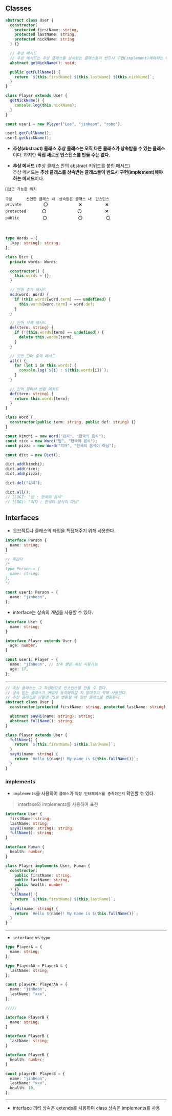 ## Classes

```ts
abstract class User {
  constructor(
    protected firstName: string,
    protected lastName: string,
    protected nickName: string
  ) {}

  // 추상 메서드
  // 추상 메서드는 추상 클래스를 상속받는 클래스들이 반드시 구현(implement)해야하는 메서드이다.
  abstract getNickName(): void;

  public getFullName() {
    return `${this.firstName} ${this.lastName} ${this.nickName}`;
  }
}

class Player extends User {
  getNickName() {
    console.log(this.nickName);
  }
}

const user1 = new Player("Lee", "jinheon", "robo");

user1.getFullName();
user1.getNickName();
```

- **추상(abstract) 클래스**
  **추상 클래스는 오직 다른 클래스가 상속받을 수 있는 클래스**이다.
  하지만 **직접 새로운 인스턴스를 만들 수는 없다.**

- **추상 메서드** (추상 클래스 안의 abstract 키워드를 붙힌 메서드)  
  추상 메서드는 **추상 클래스를 상속받는 클래스들이 반드시 구현(implement)해야하는 메서드**이다.

```
📌접근 가능한 위치

구분　　　 선언한 클래스 내　상속받은 클래스 내　인스턴스
private 　 　　　 ⭕ 　　　　　　　 ❌ 　　　　　 ❌
protected 　　　 ⭕ 　　　　　　　 ⭕ 　　　　　 ❌
public 　　　　　 ⭕ 　　　　　　　 ⭕ 　　　　　 ⭕
```

<br />

```ts
type Words = {
  [key: string]: string;
};

class Dict {
  private words: Words;

  constructor() {
    this.words = {};
  }

  // 단어 추가 메서드
  add(word: Word) {
    if (this.words[word.term] === undefined) {
      this.words[word.term] = word.def;
    }
  }

  // 단어 삭제 메서드
  del(term: string) {
    if (!(this.words[term] == undefined)) {
      delete this.words[term];
    }
  }

  // 모든 단어 출력 메서드
  all() {
    for (let i in this.words) {
      console.log(`${i} : ${this.words[i]}`);
    }
  }

  // 단어 찾아서 반환 메서드
  def(term: string) {
    return this.words[term];
  }
}

class Word {
  constructor(public term: string, public def: string) {}
}

const kimchi = new Word("김치", "한국의 음식");
const rice = new Word("밥", "한국의 음식");
const pizza = new Word("피자", "한국의 음식이 아님");

const dict = new Dict();

dict.add(kimchi);
dict.add(rice);
dict.add(pizza);

dict.del("김치");

dict.all();
// [LOG]: "밥 : 한국의 음식"
// [LOG]: "피자 : 한국의 음식이 아님"
```

## Interfaces

- 오브젝트나 클래스의 타입을 특정해주기 위해 사용한다.

```ts
interface Person {
  name: string;
}

// 똑같다
/*
type Person = {
  name: string;
};
*/

const user1: Person = {
  name: "jinheon",
};
```

- interface는 상속의 개념을 사용할 수 있다.

```ts
interface User {
  name: string;
}

interface Player extends User {
  age: number;
}

const user1: Player = {
  name: "jinheon", // 상속 받은 속성 사용가능
  age: 17,
};
```

---

```ts
// 추상 클래스는 그 자신만으로 인스턴스를 만들 수 없다.
// 상속 받는 클래스가 어떻게 동작해야할 지 알려주기 위해 사용한다.
// 추상 클래스로 만들면 JS로 변환될 때 일반 클래스로 변환된다.
abstract class User {
  constructor(protected firstName: string, protected lastName: string) {}

  abstract sayHi(name: string): string;
  abstract fullName(): string;
}

class Player extends User {
  fullName() {
    return `${this.firstName} ${this.lastName}`;
  }
  sayHi(name: string) {
    return `Hello ${name}! My name is ${this.fullName()}`;
  }
}
```

### implements

- `implements`을 사용하여 `클래스`가 `특정 인터페이스를 충족하는지` 확인할 수 있다.

> interface와 implements를 사용하여 표현

```ts
interface User {
  firstName: string;
  lastName: string;
  sayHi(name: string): string;
  fullName(): string;
}

interface Human {
  health: number;
}

class Player implements User, Human {
  constructor(
    public firstName: string,
    public lastName: string,
    public health: number
  ) {}
  fullName() {
    return `${this.firstName} ${this.lastName}`;
  }
  sayHi(name: string) {
    return `Hello ${name}! My name is ${this.fullName()}`;
  }
}
```

---

- `interface` vs `type`

```ts
type PlayerA = {
  name: string;
};

type PlayerAA = PlayerA & {
  lastName: string;
};

const playerA: PlayerAA = {
  name: "jinheon",
  lastName: "xxx",
};

/////

interface PlayerB {
  name: string;
}

interface PlayerB {
  lastName: string;
}

interface PlayerB {
  health: number;
}

const playerB: PlayerB = {
  name: "jinheon",
  lastName: "xxx",
  health: 10,
};
```

---

- interface 끼리 상속은 extends를 사용하며 class 상속은 implements를 사용
